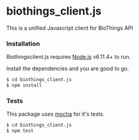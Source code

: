 # biothings_client.js
This is a unified Javascript client for BioThings API

### Installation

Biothingsclient.js requires [Node.js](https://nodejs.org/) v6.11.4+ to run.

Install the dependencies and you are good to go.

```sh
$ cd biothings_client.js
$ npm install
```

### Tests

This package uses [mocha](https://mochajs.org/) for it's tests.

```sh
$ cd biothings_client.js
$ npm test
```